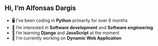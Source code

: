 ## Hi, I’m Alfonsas Dargis

- 🖥️ I've been coding in **Python** primarily for over 6 months
- 👀 I’m interested in **Software development** and **Software engineering**
- 🌱 I’m learning **Django** and **JavaScript** at the moment
- 🔨 I'm currently working on **Dynamic Web Application**


<!---
d-alfa/d-alfa is a ✨ special ✨ repository because its `README.md` (this file) appears on your GitHub profile.
You can click the Preview link to take a look at your changes.
--->
